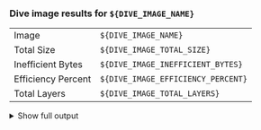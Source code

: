 ### Dive image results for `${DIVE_IMAGE_NAME}`

| | |
| --- | --- |
| Image | `${DIVE_IMAGE_NAME}` |
| Total Size | `${DIVE_IMAGE_TOTAL_SIZE}` |
| Inefficient Bytes | `${DIVE_IMAGE_INEFFICIENT_BYTES}` |
| Efficiency Percent | `${DIVE_IMAGE_EFFICIENCY_PERCENT}` |
| Total Layers | `${DIVE_IMAGE_TOTAL_LAYERS}` |

<details>
<summary>Show full output</summary>

```json
${DIVE_IMAGE_JSON}
```